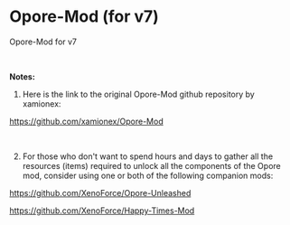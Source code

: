 # Opore-Mod (for v7)
Opore-Mod for v7

<br>

**Notes:**

1. Here is the link to the original Opore-Mod github repository by xamionex:

https://github.com/xamionex/Opore-Mod

<br>

2. For those who don't want to spend hours and days to gather all the resources (items) required to unlock all the components of the Opore mod, consider using one or both of the following companion mods:

https://github.com/XenoForce/Opore-Unleashed

https://github.com/XenoForce/Happy-Times-Mod

<br>
